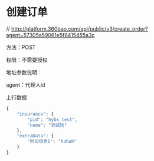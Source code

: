 # 创建订单

// http://platform.360bao.com/api/public/v3/create_order?agent=57305a59061e5f8415455a3c

方法：POST

权限：不需要授权

地址参数说明：

agent：代理人id

上行数据

```javascript
{
    "insurance": {
        "pid": "hybx_test",
        "name": "测试险"
    },
    "extraData": {
        "附加信息1": "hahah"
    }
}
```
